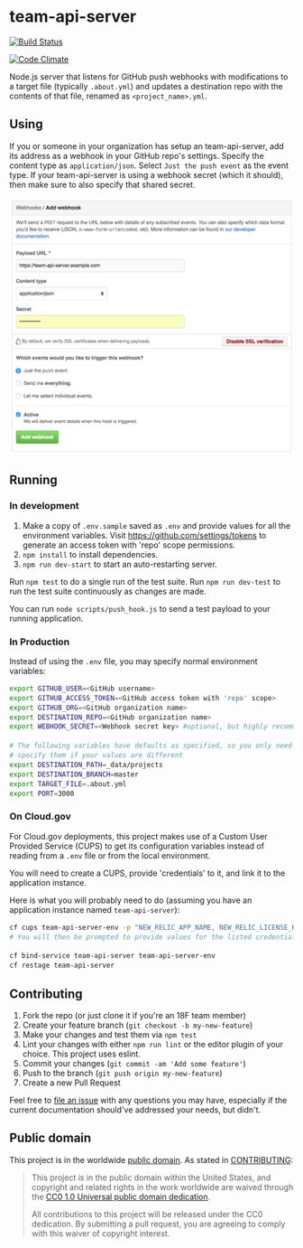 # team-api-server

[![Build Status](https://travis-ci.org/18F/team-api-server.svg?branch=master)](https://travis-ci.org/18F/team-api-server)

[![Code Climate](https://codeclimate.com/github/18F/team-api-server/badges/gpa.svg)](https://codeclimate.com/github/18F/team-api-server)

Node.js server that listens for GitHub push webhooks with modifications to
a target file (typically `.about.yml`) and updates a destination repo with the contents of that file, renamed as `<project_name>.yml`.

## Using

If you or someone in your organization has setup an team-api-server, add its address as a webhook in your
GitHub repo's settings. Specify the content type as `application/json`. Select `Just the push event` as the event type.
If your team-api-server is using a webhook secret (which it should), then make sure to also specify that shared secret.

![Webhook setup](setup_webhook.png)

## Running

### In development

1. Make a copy of `.env.sample` saved as `.env` and provide values for all the environment variables. Visit https://github.com/settings/tokens to generate an access token with 'repo' scope permissions.
1. `npm install` to install dependencies.
1. `npm run dev-start` to start an auto-restarting server.

Run `npm test` to do a single run of the test suite.
Run `npm run dev-test` to run the test suite continuously as changes are made.

You can run `node scripts/push_hook.js` to send a test payload to your running application.

### In Production

Instead of using the `.env` file, you may specify normal environment variables:

```sh
export GITHUB_USER=<GitHub username>
export GITHUB_ACCESS_TOKEN=<GitHub access token with 'repo' scope>
export GITHUB_ORG=<GitHub organization name>
export DESTINATION_REPO=<GitHub organization name>
export WEBHOOK_SECRET=<Webhook secret key> #optional, but highly recommended

# The following variables have defaults as specified, so you only need to
# specify them if your values are different
export DESTINATION_PATH=_data/projects
export DESTINATION_BRANCH=master
export TARGET_FILE=.about.yml
export PORT=3000
```

### On Cloud.gov

For Cloud.gov deployments, this project makes use of a Custom User Provided Service (CUPS) to get its configuration variables instead of reading from a `.env` file or from the local environment.

You will need to create a CUPS, provide 'credentials' to it, and link it to the application instance.

Here is what you will probably need to do (assuming you have an application instance named `team-api-server`):

```sh
cf cups team-api-server-env -p "NEW_RELIC_APP_NAME, NEW_RELIC_LICENSE_KEY, GITHUB_USER, GITHUB_ACCESS_TOKEN, GITHUB_ORG, DESTINATION_REPO, WEBHOOK_SECRET"
# You will then be prompted to provide values for the listed credentials

cf bind-service team-api-server team-api-server-env
cf restage team-api-server
```

## Contributing

1. Fork the repo (or just clone it if you're an 18F team member)
2. Create your feature branch (`git checkout -b my-new-feature`)
3. Make your changes and test them via `npm test`
4. Lint your changes with either `npm run lint` or the editor plugin of your choice. This project uses eslint.
5. Commit your changes (`git commit -am 'Add some feature'`)
6. Push to the branch (`git push origin my-new-feature`)
7. Create a new Pull Request

Feel free to [file an issue](https://github.com/18F/team-api-server/issues)
with any questions you may have, especially if the current documentation
should've addressed your needs, but didn't.

## Public domain

This project is in the worldwide [public domain](LICENSE.md). As stated in
[CONTRIBUTING](CONTRIBUTING.md):

> This project is in the public domain within the United States, and copyright
> and related rights in the work worldwide are waived through the
> [CC0 1.0 Universal public domain dedication](https://creativecommons.org/publicdomain/zero/1.0/).
>
> All contributions to this project will be released under the CC0 dedication.
> By submitting a pull request, you are agreeing to comply with this waiver of
> copyright interest.
